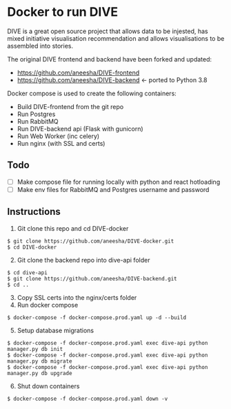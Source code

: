 # Docker to run DIVE
DIVE is a great open source project that allows data to be injested, has mixed initiative visualisation recommendation and allows visualisations to be assembled into stories. 

The original DIVE frontend and backend have been forked and updated:
* https://github.com/aneesha/DIVE-frontend
* https://github.com/aneesha/DIVE-backend <- ported to Python 3.8

Docker compose is used to create the following containers:
* Build DIVE-frontend from the git repo
* Run Postgres
* Run RabbitMQ
* Run DIVE-backend api (Flask with gunicorn)
* Run Web Worker (inc celery)
* Run nginx (with SSL and certs)

## Todo
- [ ] Make compose file for running locally with python and react hotloading
- [ ] Make env files for RabbitMQ and Postgres username and password

## Instructions 

1. Git clone this repo and cd DIVE-docker
```
$ git clone https://github.com/aneesha/DIVE-docker.git
$ cd DIVE-docker
```
2. Git clone the backend repo into dive-api folder
```
$ cd dive-api
$ git clone https://github.com/aneesha/DIVE-backend.git
$ cd ..
```
3. Copy SSL certs into the nginx/certs folder
4. Run docker compose
```
$ docker-compose -f docker-compose.prod.yaml up -d --build
```
5. Setup database migrations
```
$ docker-compose -f docker-compose.prod.yaml exec dive-api python manager.py db init
$ docker-compose -f docker-compose.prod.yaml exec dive-api python manager.py db migrate
$ docker-compose -f docker-compose.prod.yaml exec dive-api python manager.py db upgrade
```
6. Shut down containers
```
$ docker-compose -f docker-compose.prod.yaml down -v
```





